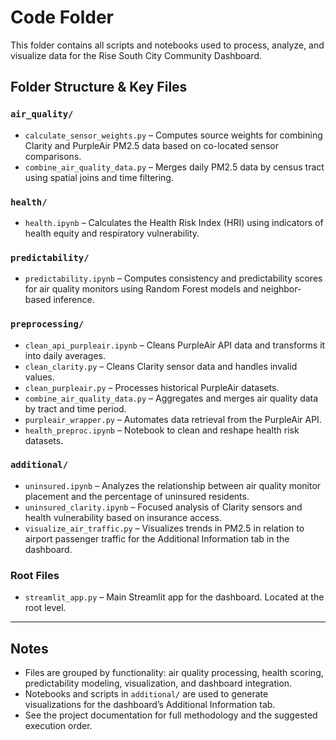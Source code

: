 # Code Folder

This folder contains all scripts and notebooks used to process, analyze, and visualize data for the Rise South City Community Dashboard.

## Folder Structure & Key Files

### `air_quality/`
- `calculate_sensor_weights.py` – Computes source weights for combining Clarity and PurpleAir PM2.5 data based on co-located sensor comparisons.
- `combine_air_quality_data.py` – Merges daily PM2.5 data by census tract using spatial joins and time filtering.

### `health/`
- `health.ipynb` – Calculates the Health Risk Index (HRI) using indicators of health equity and respiratory vulnerability.

### `predictability/`
- `predictability.ipynb` – Computes consistency and predictability scores for air quality monitors using Random Forest models and neighbor-based inference.

### `preprocessing/`
- `clean_api_purpleair.ipynb` – Cleans PurpleAir API data and transforms it into daily averages.
- `clean_clarity.py` – Cleans Clarity sensor data and handles invalid values.
- `clean_purpleair.py` – Processes historical PurpleAir datasets.
- `combine_air_quality_data.py` – Aggregates and merges air quality data by tract and time period.
- `purpleair_wrapper.py` – Automates data retrieval from the PurpleAir API.
- `health_preproc.ipynb` – Notebook to clean and reshape health risk datasets.

### `additional/`
- `uninsured.ipynb` – Analyzes the relationship between air quality monitor placement and the percentage of uninsured residents.
- `uninsured_clarity.ipynb` – Focused analysis of Clarity sensors and health vulnerability based on insurance access.
- `visualize_air_traffic.py` – Visualizes trends in PM2.5 in relation to airport passenger traffic for the Additional Information tab in the dashboard.

### Root Files
- `streamlit_app.py` – Main Streamlit app for the dashboard. Located at the root level.

---

## Notes

- Files are grouped by functionality: air quality processing, health scoring, predictability modeling, visualization, and dashboard integration.
- Notebooks and scripts in `additional/` are used to generate visualizations for the dashboard’s Additional Information tab.
- See the project documentation for full methodology and the suggested execution order.